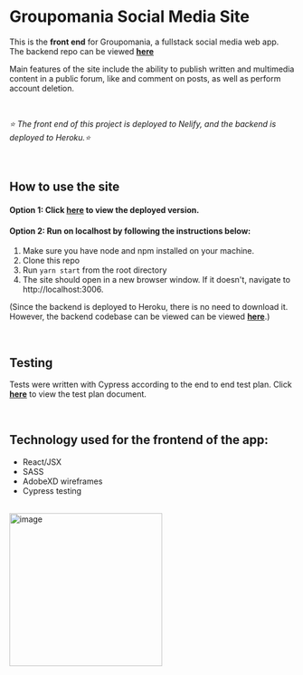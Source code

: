# Groupomania Social Media Site

This is the **front end** for Groupomania, a fullstack social media web app. The backend repo can be viewed [**here**](https://github.com/basiltime/groupomania-server)

Main features of the site include the ability to publish written and multimedia content in a public forum, like and comment on posts, as well as perform account deletion.

<br>

*⭐️ The front end of this project is deployed to Nelify, and the backend is deployed to Heroku.⭐️*

<br>

## How to use the site ##

#### **Option 1**: Click [**here**](https://groupomania-site.netlify.app)  to view the deployed version. ####

#### **Option 2**: Run on localhost by following the instructions below: ####

1. Make sure you have node and npm installed on your machine.
2. Clone this repo
3. Run `yarn start` from the root directory
4. The site should open in a new browser window. If it doesn't, navigate to http://localhost:3006.

(Since the backend is deployed to Heroku, there is no need to download it. However, the backend codebase can be viewed can be viewed [**here**](https://github.com/basiltime/groupomania-server).)

<br>

## Testing ##

Tests were written with Cypress according to the end to end test plan. Click [**here**](https://docs.google.com/document/d/1Hx5knZD0lctK5jXCKRUZPb5XHBm8kFpGLrYNlqBQHxE/edit?usp=sharing) to view the test plan document. 

<br>

## Technology used for the frontend of the app: ##


- React/JSX
- SASS
- AdobeXD wireframes
- Cypress testing
  

<br>

<img width="270" alt="image" src="https://user-images.githubusercontent.com/70965823/133868757-cb0ce9a0-fc3e-4825-a970-029cd22f78cb.png">

